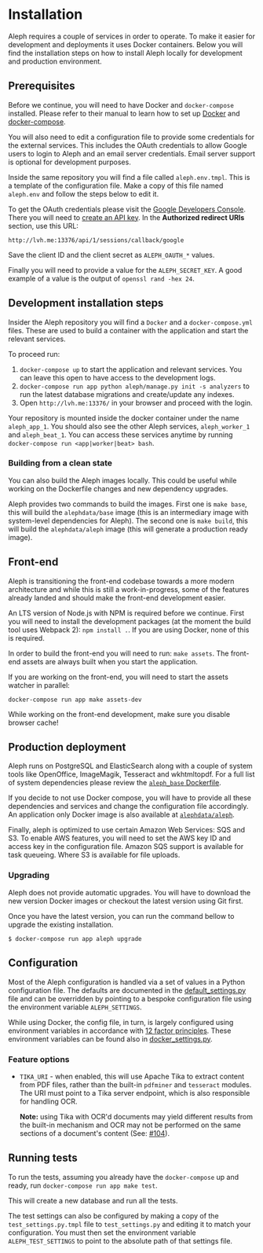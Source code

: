 # Installation

Aleph requires a couple of services in order to operate. To make it easier
for development and deployments it uses Docker containers. Below you will find
the installation steps on how to install Aleph locally for development and
production environment.

## Prerequisites

Before we continue, you will need to have Docker and `docker-compose`
installed. Please refer to their manual to learn how to set up
[Docker](https://docs.docker.com/engine/installation/) and [docker-compose](https://docs.docker.com/compose/install/).

You will also need to edit a configuration file to provide some credentials
for the external services. This includes the OAuth credentials to allow
Google users to login to Aleph and an email server credentials. Email server
support is optional for development purposes.

Inside the same repository you will find a file called `aleph.env.tmpl`.
This is a template of the configuration file. Make a copy of this file named
`aleph.env` and follow the steps below to edit it.

To get the OAuth credentials please visit the [Google Developers Console](https://console.developers.google.com/).
There you will need to [create an API key](https://support.google.com/googleapi/answer/6158862).
In the **Authorized redirect URIs** section, use this URL:
```
http://lvh.me:13376/api/1/sessions/callback/google
```
Save the client ID and the client secret as `ALEPH_OAUTH_*` values.

Finally you will need to provide a value for the `ALEPH_SECRET_KEY`. A good
example of a value is the output of `openssl rand -hex 24`.

## Development installation steps

Insider the Aleph repository you will find a `Docker` and a
`docker-compose.yml` files. These are used to build a container with the
application and start the relevant services.

To proceed run:

 1. `docker-compose up` to start the application and relevant services. You can
    leave this open to have access to the development logs.
 2. `docker-compose run app python aleph/manage.py init -s analyzers` to run
    the latest database migrations and create/update any indexes.
 3. Open `http://lvh.me:13376/` in your browser and proceed with the login.

Your repository is mounted inside the docker container under the name
`aleph_app_1`. You should also see the other Aleph services, `aleph_worker_1`
and `aleph_beat_1`. You can access these services anytime by running
`docker-compose run <app|worker|beat> bash`.

### Building from a clean state

You can also build the Aleph images locally. This could be useful while working
on the Dockerfile changes and new dependency upgrades.

Aleph provides two commands to build the images. First one is `make base`, this
will build the `alephdata/base` image (this is an intermediary image with
system-level dependencies for Aleph). The second one is `make build`, this will
build the `alephdata/aleph` image (this will generate a production ready image).

## Front-end

Aleph is transitioning the front-end codebase towards a more modern
architecture and while this is still a work-in-progress, some of the features
already landed and should make the front-end development easier.

An LTS version of Node.js with NPM is required before we continue.
First you will need to install the development packages (at the moment the
build tool uses Webpack 2): `npm install .`.
If you are using Docker, none of this is required.

In order to build the front-end you will need to run: `make assets`.
The front-end assets are always built when you start the application.

If you are working on the front-end, you will need to start the assets
watcher in parallel:

```
docker-compose run app make assets-dev
```

While working on the front-end development, make sure you disable browser
cache!

## Production deployment

Aleph runs on PostgreSQL and ElasticSearch along with a couple of system
tools like OpenOffice, ImageMagik, Tesseract and wkhtmltopdf. For a full list
of system dependencies please review the [`aleph_base`
Dockerfile](https://github.com/alephdata/aleph/blob/master/contrib/base/Dockerfile).

If you decide to not use Docker compose, you will have to provide all these
dependencies and services and change the configuration file accordingly.
An application only Docker image is also available at
[`alephdata/aleph`](https://hub.docker.com/r/alephdata/aleph/).

Finally, aleph is optimized to use certain Amazon Web Services: SQS and S3. To
enable AWS features, you will need to set the AWS key ID and access key in the
configuration file. Amazon SQS support is available for task queueing. Where
S3 is available for file uploads.

### Upgrading

Aleph does not provide automatic upgrades. You will have to download the new
version Docker images or checkout the latest version using Git first.

Once you have the latest version, you can run the command bellow to upgrade
the existing installation.

```
$ docker-compose run app aleph upgrade
```

## Configuration

Most of the Aleph configuration is handled via a set of values in a Python
configuration file. The defaults are documented in the
[default_settings.py](https://github.com/alephdata/aleph/blob/master/aleph/default_settings.py)
file and can be overridden by pointing to a bespoke configuration file using
the environment variable ``ALEPH_SETTINGS``.

While using Docker, the config file, in turn, is largely configured using
environment variables in accordance with [12 factor
principles](https://12factor.net/). These environment variables can be found also in
[docker_settings.py](https://github.com/alephdata/aleph/blob/master/contrib/docker_settings.py).

### Feature options

* ``TIKA_URI`` - when enabled, this will use Apache Tika to extract content
  from PDF files, rather than the built-in ``pdfminer`` and ``tesseract``
  modules. The URI must point to a Tika server endpoint, which is also
  responsible for handling OCR.

  **Note:** using Tika with OCR'd documents may yield
  different results from the built-in mechanism and OCR may not be performed
  on the same sections of a document's content
  (See: [#104](https://github.com/alephdata/aleph/issues/104)).

## Running tests

To run the tests, assuming you already have the `docker-compose` up and ready,
run `docker-compose run app make test`.

This will create a new database and run all the tests.

The test settings can also be configured by making a copy of the
`test_settings.py.tmpl` file to `test_settings.py` and editing it to
match your configuration. You must then set the environment
variable ``ALEPH_TEST_SETTINGS`` to point to the absolute path of that
settings file.
